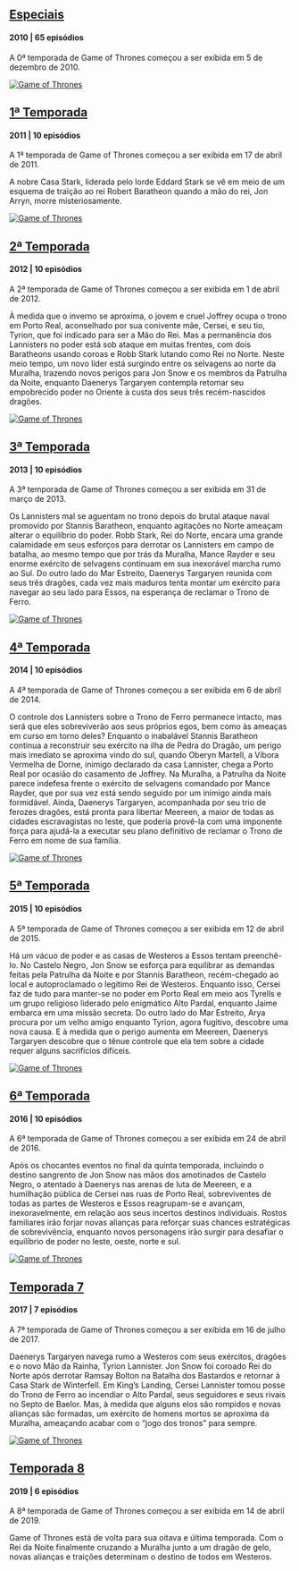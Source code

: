 ## [Especiais](https://www.themoviedb.org/tv/1399-game-of-thrones/season/0?language=pt-BR)

 

#### 2010 | 65 episódios

A 0ª temporada de Game of Thrones começou a ser exibida em 5 de dezembro de 2010.

[![Game of Thrones](https://image.tmdb.org/t/p/w130_and_h195_bestv2/wNOdNgqoySuWbQk3F0QZjPKp8X7.jpg)](https://www.themoviedb.org/tv/1399-game-of-thrones/season/1?language=pt-BR)

## [1ª Temporada](https://www.themoviedb.org/tv/1399-game-of-thrones/season/1?language=pt-BR)

 

#### 2011 | 10 episódios

A 1ª temporada de Game of Thrones começou a ser exibida em 17 de abril de 2011.

A nobre Casa Stark, liderada pelo lorde Eddard Stark se vê em meio de um esquema de traição ao rei Robert Baratheon quando a mão do rei, Jon Arryn, morre misteriosamente.

[![Game of Thrones](https://image.tmdb.org/t/p/w130_and_h195_bestv2/AhTEO9MD4mhPcBEkjwTrtM70QSe.jpg)](https://www.themoviedb.org/tv/1399-game-of-thrones/season/2?language=pt-BR)

## [2ª Temporada](https://www.themoviedb.org/tv/1399-game-of-thrones/season/2?language=pt-BR)

 

#### 2012 | 10 episódios

A 2ª temporada de Game of Thrones começou a ser exibida em 1 de abril de 2012.

À medida que o inverno se aproxima, o jovem e cruel Joffrey ocupa o trono em Porto Real, aconselhado por sua conivente mãe, Cersei, e seu tio, Tyrion, que foi indicado para ser a Mão do Rei. Mas a permanência dos Lannisters no poder está sob ataque em muitas frentes, com dois Baratheons usando coroas e Robb Stark lutando como Rei no Norte. Neste meio tempo, um novo líder está surgindo entre os selvagens ao norte da Muralha, trazendo novos perigos para Jon Snow e os membros da Patrulha da Noite, enquanto Daenerys Targaryen contempla retomar seu empobrecido poder no Oriente à custa dos seus três recém-nascidos dragões.

[![Game of Thrones](https://image.tmdb.org/t/p/w130_and_h195_bestv2/8Dqxwv68xjIFuQJkn7JZAHZKBNB.jpg)](https://www.themoviedb.org/tv/1399-game-of-thrones/season/3?language=pt-BR)

## [3ª Temporada](https://www.themoviedb.org/tv/1399-game-of-thrones/season/3?language=pt-BR)

 

#### 2013 | 10 episódios

A 3ª temporada de Game of Thrones começou a ser exibida em 31 de março de 2013.

Os Lannisters mal se aguentam no trono depois do brutal ataque naval promovido por Stannis Baratheon, enquanto agitações no Norte ameaçam alterar o equilíbrio do poder. Robb Stark, Rei do Norte, encara uma grande calamidade em seus esforços para derrotar os Lannisters em campo de batalha, ao mesmo tempo que por trás da Muralha, Mance Rayder e seu enorme exército de selvagens continuam em sua inexorável marcha rumo ao Sul. Do outro lado do Mar Estreito, Daenerys Targaryen reunida com seus três dragões, cada vez mais maduros tenta montar um exército para navegar ao seu lado para Essos, na esperança de reclamar o Trono de Ferro.

[![Game of Thrones](https://image.tmdb.org/t/p/w130_and_h195_bestv2/7eBfDPaHgV1vgbeQPwqBKozeNru.jpg)](https://www.themoviedb.org/tv/1399-game-of-thrones/season/4?language=pt-BR)

## [4ª Temporada](https://www.themoviedb.org/tv/1399-game-of-thrones/season/4?language=pt-BR)

 

#### 2014 | 10 episódios

A 4ª temporada de Game of Thrones começou a ser exibida em 6 de abril de 2014.

O controle dos Lannisters sobre o Trono de Ferro permanece intacto, mas será que eles sobreviverão aos seus próprios egos, bem como às ameaças em curso em torno deles? Enquanto o inabalável Stannis Baratheon continua a reconstruir seu exército na ilha de Pedra do Dragão, um perigo mais imediato se aproxima vindo do sul, quando Oberyn Martell, a Víbora Vermelha de Dorne, inimigo declarado da casa Lannister, chega a Porto Real por ocasião do casamento de Joffrey. Na Muralha, a Patrulha da Noite parece indefesa frente o exército de selvagens comandado por Mance Rayder, que por sua vez está sendo seguido por um inimigo ainda mais formidável. Ainda, Daenerys Targaryen, acompanhada por seu trio de ferozes dragões, está pronta para libertar Meereen, a maior de todas as cidades escravagistas no leste, que poderia provê-la com uma imponente força para ajudá-la a executar seu plano definitivo de reclamar o Trono de Ferro em nome de sua família.

[![Game of Thrones](https://image.tmdb.org/t/p/w130_and_h195_bestv2/isuZ748TMvDEr5IFiPlngmD6zju.jpg)](https://www.themoviedb.org/tv/1399-game-of-thrones/season/5?language=pt-BR)

## [5ª Temporada](https://www.themoviedb.org/tv/1399-game-of-thrones/season/5?language=pt-BR)

 

#### 2015 | 10 episódios

A 5ª temporada de Game of Thrones começou a ser exibida em 12 de abril de 2015.

Há um vácuo de poder e as casas de Westeros a Essos tentam preenchê-lo. No Castelo Negro, Jon Snow se esforça para equilibrar as demandas feitas pela Patrulha da Noite e por Stannis Baratheon, recém-chegado ao local e autoproclamado o legítimo Rei de Westeros. Enquanto isso, Cersei faz de tudo para manter-se no poder em Porto Real em meio aos Tyrells e um grupo religioso liderado pelo enigmático Alto Pardal, enquanto Jaime embarca em uma missão secreta. Do outro lado do Mar Estreito, Arya procura por um velho amigo enquanto Tyrion, agora fugitivo, descobre uma nova causa. E à medida que o perigo aumenta em Meereen, Daenerys Targaryen descobre que o tênue controle que ela tem sobre a cidade requer alguns sacrifícios difíceis.

[![Game of Thrones](https://image.tmdb.org/t/p/w130_and_h195_bestv2/az0ZIB792yBvuAc5lk2tb78gBwR.jpg)](https://www.themoviedb.org/tv/1399-game-of-thrones/season/6?language=pt-BR)

## [6ª Temporada](https://www.themoviedb.org/tv/1399-game-of-thrones/season/6?language=pt-BR)

 

#### 2016 | 10 episódios

A 6ª temporada de Game of Thrones começou a ser exibida em 24 de abril de 2016.

Após os chocantes eventos no final da quinta temporada, incluindo o destino sangrento de Jon Snow nas mãos dos amotinados de Castelo Negro, o atentado à Daenerys nas arenas de luta de Meereen, e a humilhação pública de Cersei nas ruas de Porto Real, sobreviventes de todas as partes de Westeros e Essos reagrupam-se e avançam, inexoravelmente, em relação aos seus incertos destinos individuais. Rostos familiares irão forjar novas alianças para reforçar suas chances estratégicas de sobrevivência, enquanto novos personagens irão surgir para desafiar o equilíbrio de poder no leste, oeste, norte e sul.

[![Game of Thrones](https://image.tmdb.org/t/p/w130_and_h195_bestv2/xmJb9krlsp5pYIjyTjF7ihqlqjV.jpg)](https://www.themoviedb.org/tv/1399-game-of-thrones/season/7?language=pt-BR)

## [Temporada 7](https://www.themoviedb.org/tv/1399-game-of-thrones/season/7?language=pt-BR)

 

#### 2017 | 7 episódios

A 7ª temporada de Game of Thrones começou a ser exibida em 16 de julho de 2017.

Daenerys Targaryen navega rumo a Westeros com seus exércitos, dragões e o novo Mão da Rainha, Tyrion Lannister. Jon Snow foi coroado Rei do Norte após derrotar Ramsay Bolton na Batalha dos Bastardos e retornar à Casa Stark de Winterfell. Em King’s Landing, Cersei Lannister tomou posse do Trono de Ferro ao incendiar o Alto Pardal, seus seguidores e seus rivais no Septo de Baelor. Mas, à medida que alguns elos são rompidos e novas alianças são formadas, um exército de homens mortos se aproxima da Muralha, ameaçando acabar com o “jogo dos tronos” para sempre.

[![Game of Thrones](https://image.tmdb.org/t/p/w130_and_h195_bestv2/o6ud0A7FgqneW7OpI5N9VnRFciW.jpg)](https://www.themoviedb.org/tv/1399-game-of-thrones/season/8?language=pt-BR)

## [Temporada 8](https://www.themoviedb.org/tv/1399-game-of-thrones/season/8?language=pt-BR)

 

#### 2019 | 6 episódios

A 8ª temporada de Game of Thrones começou a ser exibida em 14 de abril de 2019.

Game of Thrones está de volta para sua oitava e última temporada. Com o Rei da Noite finalmente cruzando a Muralha junto a um dragão de gelo, novas alianças e traições determinam o destino de todos em Westeros.